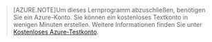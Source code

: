 
> [AZURE.NOTE]Um dieses Lernprogramm abzuschließen, benötigen Sie ein Azure-Konto. Sie können ein kostenloses Textkonto in wenigen Minuten erstellen. Weitere Informationen finden Sie unter [Kostenloses Azure-Testkonto](http://www.windowsazure.com/pricing/free-trial).

<!---HONumber=July15_HO4-->